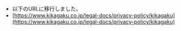 - 以下のURLに移行しました。
- [https://www.kikagaku.co.jp/legal-docs/privacy-policy/kikagaku](https://www.kikagaku.co.jp/legal-docs/privacy-policy/kikagaku)